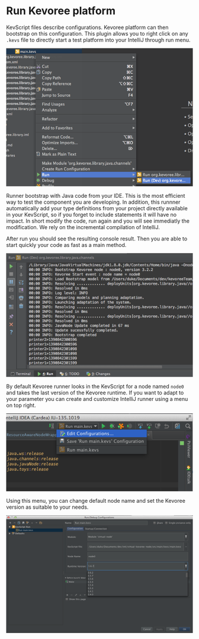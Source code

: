 # Run Kevoree platform

KevScript files describe configurations.
Kevoree platform can then bootstrap on this configuration.
This plugin allows you to right click on any `.kevs` file to directly start a test platform into your IntelliJ through run menu.

![RunKevScript](RunKevScript.png)

Runner bootstrap with Java code from your IDE. This is the most efficient way to test the component you are developing. In addition, this runnner automatically add your type definitions from your project directly available in your KevScript, so if you forget to include statements it will have no impact. In short modify the code, run again and you will see immediatly the modification. We rely on the incremental compilation of IntelliJ.

After run you should see the resulting console result. Then you are able to start quickly your code as fast as a main method.

![AfterRun](AfterRun.png)

By default Kevoree runner looks in the KevScript for a node named `node0` and takes the last version of the Kevoree runtime. If you want to adapt to your parameter you can create and customize IntelliJ runner using a menu on top right.

![EditConfig](idea_edit_runner.png)

Using this menu, you can change default node name and set the Kevoree version as suitable to your needs.

![EditConfig](idea_edit_runner2.png)
